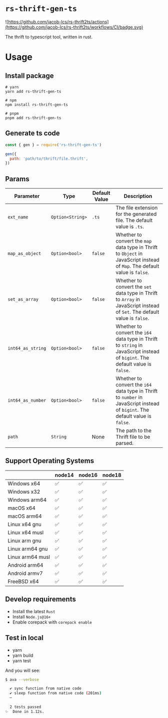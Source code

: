 # `rs-thrift-gen-ts`

![https://github.com/jacob-lcs/rs-thrift2ts/actions](https://github.com/jacob-lcs/rs-thrift2ts/workflows/CI/badge.svg)

The thrift to typescript tool, written in rust.

# Usage

## Install package

```
# yarn
yarn add rs-thrift-gen-ts

# npm
npm install rs-thrift-gen-ts

# pnpm
pnpm add rs-thrift-gen-ts
```

## Generate ts code

```javascript
const { gen } = require('rs-thrift-gen-ts')

gen({
  path: 'path/to/thrift/file.thrift',
})
```

## Params

| Parameter         | Type             | Default Value | Description                                                                                                                   |
| ----------------- | ---------------- | ------------- | ----------------------------------------------------------------------------------------------------------------------------- |
| `ext_name`        | `Option<String>` | `.ts`         | The file extension for the generated file. The default value is `.ts`.                                                        |
| `map_as_object`   | `Option<bool>`   | `false`       | Whether to convert the `map` data type in Thrift to `Object` in JavaScript instead of `Map`. The default value is `false`.    |
| `set_as_array`    | `Option<bool>`   | `false`       | Whether to convert the `set` data type in Thrift to `Array` in JavaScript instead of `Set`. The default value is `false`.     |
| `int64_as_string` | `Option<bool>`   | `false`       | Whether to convert the `i64` data type in Thrift to `string` in JavaScript instead of `bigint`. The default value is `false`. |
| `int64_as_number` | `Option<bool>`   | `false`       | Whether to convert the `i64` data type in Thrift to `number` in JavaScript instead of `bigint`. The default value is `false`. |
| `path`            | `String`         | None          | The path to the Thrift file to be parsed.                                                                                     |

## Support Operating Systems

|                  | node14             | node16             | node18             |
| ---------------- | ------------------ | ------------------ | ------------------ |
| Windows x64      | :white_check_mark: | :white_check_mark: | :white_check_mark: |
| Windows x32      | :white_check_mark: | :white_check_mark: | :white_check_mark: |
| Windows arm64    | :white_check_mark: | :white_check_mark: | :white_check_mark: |
| macOS x64        | :white_check_mark: | :white_check_mark: | :white_check_mark: |
| macOS arm64      | :white_check_mark: | :white_check_mark: | :white_check_mark: |
| Linux x64 gnu    | :white_check_mark: | :white_check_mark: | :white_check_mark: |
| Linux x64 musl   | :white_check_mark: | :white_check_mark: | :white_check_mark: |
| Linux arm gnu    | :white_check_mark: | :white_check_mark: | :white_check_mark: |
| Linux arm64 gnu  | :white_check_mark: | :white_check_mark: | :white_check_mark: |
| Linux arm64 musl | :white_check_mark: | :white_check_mark: | :white_check_mark: |
| Android arm64    | :white_check_mark: | :white_check_mark: | :white_check_mark: |
| Android armv7    | :white_check_mark: | :white_check_mark: | :white_check_mark: |
| FreeBSD x64      | :white_check_mark: | :white_check_mark: | :white_check_mark: |

## Develop requirements

- Install the latest `Rust`
- Install `Node.js@16+`
- Enable corepack with `corepack enable`

## Test in local

- yarn
- yarn build
- yarn test

And you will see:

```bash
$ ava --verbose

  ✔ sync function from native code
  ✔ sleep function from native code (201ms)
  ─

  2 tests passed
✨  Done in 1.12s.
```

